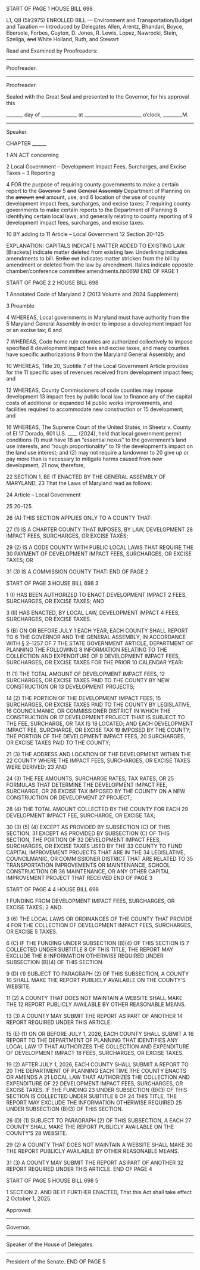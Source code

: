 START OF PAGE 1
HOUSE BILL 698

L1, Q8 (5lr2975)
ENROLLED BILL
— Environment and Transportation/Budget and Taxation —
Introduced by Delegates Allen, Arentz, Bhandari, Boyce, Ebersole, Forbes, Guyton,
D. Jones, R. Lewis, Lopez, Nawrocki, Stein, Szeliga, ~~and~~ White Holland,
Ruth, and Stewart

Read and Examined by Proofreaders:

_______________________________________________
Proofreader.
_______________________________________________
Proofreader.

Sealed with the Great Seal and presented to the Governor, for his approval this

_______ day of _______________ at ________________________ o’clock, ________M.

______________________________________________
Speaker.

CHAPTER ______

1 AN ACT concerning

2 Local Government – Development Impact Fees, Surcharges, and Excise Taxes –
3 Reporting

4 FOR the purpose of requiring county governments to make a certain report to the ~~Governor~~
5 ~~and~~ ~~General~~ ~~Assembly~~ Department of Planning on the ~~amount~~ ~~and~~ amount, use, and
6 location of the use of county development impact fees, surcharges, and excise taxes;
7 requiring county governments to make certain reports to the Department of Planning
8 identifying certain local laws; and generally relating to county reporting of
9 development impact fees, surcharges, and excise taxes.

10 BY adding to
11 Article – Local Government
12 Section 20–125

EXPLANATION: CAPITALS INDICATE MATTER ADDED TO EXISTING LAW.
[Brackets] indicate matter deleted from existing law.
Underlining indicates amendments to bill.
~~Strike~~ ~~out~~ indicates matter stricken from the bill by amendment or deleted from the law by
amendment.
Italics indicate opposite chamber/conference committee amendments.*hb0698*
END OF PAGE 1

START OF PAGE 2
2 HOUSE BILL 698

1 Annotated Code of Maryland
2 (2013 Volume and 2024 Supplement)

3 Preamble

4 WHEREAS, Local governments in Maryland must have authority from the
5 Maryland General Assembly in order to impose a development impact fee or an excise tax;
6 and

7 WHEREAS, Code home rule counties are authorized collectively to impose specified
8 development impact fees and excise taxes, and many counties have specific authorizations
9 from the Maryland General Assembly; and

10 WHEREAS, Title 20, Subtitle 7 of the Local Government Article provides for the
11 specific uses of revenues received from development impact fees; and

12 WHEREAS, County Commissioners of code counties may impose development
13 impact fees by public local law to finance any of the capital costs of additional or expanded
14 public works improvements, and facilities required to accommodate new construction or
15 development; and

16 WHEREAS, The Supreme Court of the United States, in Sheetz v. County of El
17 Dorado, 601 U.S. ____ (2024), held that local government permit conditions (1) must have
18 an “essential nexus” to the government’s land use interests, and “rough proportionality” to
19 the development’s impact on the land use interest; and (2) may not require a landowner to
20 give up or pay more than is necessary to mitigate harms caused from new development;
21 now, therefore,

22 SECTION 1. BE IT ENACTED BY THE GENERAL ASSEMBLY OF MARYLAND,
23 That the Laws of Maryland read as follows:

24 Article – Local Government

25 20–125.

26 (A) THIS SECTION APPLIES ONLY TO A COUNTY THAT:

27 (1) IS A CHARTER COUNTY THAT IMPOSES, BY LAW, DEVELOPMENT
28 IMPACT FEES, SURCHARGES, OR EXCISE TAXES;

29 (2) IS A CODE COUNTY WITH PUBLIC LOCAL LAWS THAT REQUIRE THE
30 PAYMENT OF DEVELOPMENT IMPACT FEES, SURCHARGES, OR EXCISE TAXES; OR

31 (3) IS A COMMISSION COUNTY THAT:
END OF PAGE 2

START OF PAGE 3
HOUSE BILL 698 3

1 (I) HAS BEEN AUTHORIZED TO ENACT DEVELOPMENT IMPACT
2 FEES, SURCHARGES, OR EXCISE TAXES; AND

3 (II) HAS ENACTED, BY LOCAL LAW, DEVELOPMENT IMPACT
4 FEES, SURCHARGES, OR EXCISE TAXES.

5 (B) ON OR BEFORE JULY 1 EACH YEAR, EACH COUNTY SHALL REPORT TO
6 THE GOVERNOR AND THE GENERAL ASSEMBLY, IN ACCORDANCE WITH § 2–1257 OF
7 THE STATE GOVERNMENT ARTICLE, DEPARTMENT OF PLANNING THE FOLLOWING
8 INFORMATION RELATING TO THE COLLECTION AND EXPENDITURE OF
9 DEVELOPMENT IMPACT FEES, SURCHARGES, OR EXCISE TAXES FOR THE PRIOR
10 CALENDAR YEAR:

11 (1) THE TOTAL AMOUNT OF DEVELOPMENT IMPACT FEES,
12 SURCHARGES, OR EXCISE TAXES PAID TO THE COUNTY BY NEW CONSTRUCTION OR
13 DEVELOPMENT PROJECTS;

14 (2) THE PORTION OF THE DEVELOPMENT IMPACT FEES,
15 SURCHARGES, OR EXCISE TAXES PAID TO THE COUNTY BY LEGISLATIVE,
16 COUNCILMANIC, OR COMMISSIONER DISTRICT IN WHICH THE CONSTRUCTION OR
17 DEVELOPMENT PROJECT THAT IS SUBJECT TO THE FEE, SURCHARGE, OR TAX IS
18 LOCATED; AND EACH DEVELOPMENT IMPACT FEE, SURCHARGE, OR EXCISE TAX
19 IMPOSED BY THE COUNTY; THE PORTION OF THE DEVELOPMENT IMPACT FEES,
20 SURCHARGES, OR EXCISE TAXES PAID TO THE COUNTY;

21 (3) THE ADDRESS AND LOCATION OF THE DEVELOPMENT WITHIN THE
22 COUNTY WHERE THE IMPACT FEES, SURCHARGES, OR EXCISE TAXES WERE DERIVED;
23 AND

24 (3) THE FEE AMOUNTS, SURCHARGE RATES, TAX RATES, OR
25 FORMULAS THAT DETERMINE THE DEVELOPMENT IMPACT FEE, SURCHARGE, OR
26 EXCISE TAX IMPOSED BY THE COUNTY ON A NEW CONSTRUCTION OR DEVELOPMENT
27 PROJECT;

28 (4) THE TOTAL AMOUNT COLLECTED BY THE COUNTY FOR EACH
29 DEVELOPMENT IMPACT FEE, SURCHARGE, OR EXCISE TAX;

30 (3) (5) (4) EXCEPT AS PROVIDED BY SUBSECTION (C) OF THIS SECTION,
31 EXCEPT AS PROVIDED BY SUBSECTION (C) OF THIS SECTION, THE PORTION OF
32 DEVELOPMENT IMPACT FEES, SURCHARGES, OR EXCISE TAXES USED BY THE
33 COUNTY TO FUND CAPITAL IMPROVEMENT PROJECTS THAT ARE IN THE
34 LEGISLATIVE, COUNCILMANIC, OR COMMISSIONER DISTRICT THAT ARE RELATED TO
35 TRANSPORTATION IMPROVEMENTS OR MAINTENANCE, SCHOOL CONSTRUCTION OR
36 MAINTENANCE, OR ANY OTHER CAPITAL IMPROVEMENT PROJECT THAT RECEIVED
END OF PAGE 3

START OF PAGE 4
4 HOUSE BILL 698

1 FUNDING FROM DEVELOPMENT IMPACT FEES, SURCHARGES, OR EXCISE TAXES;
2 AND.

3 (6) THE LOCAL LAWS OR ORDINANCES OF THE COUNTY THAT PROVIDE
4 FOR THE COLLECTION OF DEVELOPMENT IMPACT FEES, SURCHARGES, OR EXCISE
5 TAXES.

6 (C) IF THE FUNDING UNDER SUBSECTION (B)(4) OF THIS SECTION IS
7 COLLECTED UNDER SUBTITLE 8 OF THIS TITLE, THE REPORT MAY EXCLUDE THE
8 INFORMATION OTHERWISE REQUIRED UNDER SUBSECTION (B)(4) OF THIS SECTION.

9 (D) (1) SUBJECT TO PARAGRAPH (2) OF THIS SUBSECTION, A COUNTY
10 SHALL MAKE THE REPORT PUBLICLY AVAILABLE ON THE COUNTY’S WEBSITE.

11 (2) A COUNTY THAT DOES NOT MAINTAIN A WEBSITE SHALL MAKE THE
12 REPORT PUBLICLY AVAILABLE BY OTHER REASONABLE MEANS.

13 (3) A COUNTY MAY SUBMIT THE REPORT AS PART OF ANOTHER
14 REPORT REQUIRED UNDER THIS ARTICLE.

15 (E) (1) ON OR BEFORE JULY 1, 2026, EACH COUNTY SHALL SUBMIT A
16 REPORT TO THE DEPARTMENT OF PLANNING THAT IDENTIFIES ANY LOCAL LAW
17 THAT AUTHORIZES THE COLLECTION AND EXPENDITURE OF DEVELOPMENT IMPACT
18 FEES, SURCHARGES, OR EXCISE TAXES.

19 (2) AFTER JULY 1, 2026, EACH COUNTY SHALL SUBMIT A REPORT TO
20 THE DEPARTMENT OF PLANNING EACH TIME THE COUNTY ENACTS OR AMENDS A
21 LOCAL LAW THAT AUTHORIZES THE COLLECTION AND EXPENDITURE OF
22 DEVELOPMENT IMPACT FEES, SURCHARGES, OR EXCISE TAXES. IF THE FUNDING
23 UNDER SUBSECTION (B)(3) OF THIS SECTION IS COLLECTED UNDER SUBTITLE 8 OF
24 THIS TITLE, THE REPORT MAY EXCLUDE THE INFORMATION OTHERWISE REQUIRED
25 UNDER SUBSECTION (B)(3) OF THIS SECTION.

26 (D) (1) SUBJECT TO PARAGRAPH (2) OF THIS SUBSECTION, A EACH
27 COUNTY SHALL MAKE THE REPORT PUBLICLY AVAILABLE ON THE COUNTY’S
28 WEBSITE.

29 (2) A COUNTY THAT DOES NOT MAINTAIN A WEBSITE SHALL MAKE
30 THE REPORT PUBLICLY AVAILABLE BY OTHER REASONABLE MEANS.

31 (3) A COUNTY MAY SUBMIT THE REPORT AS PART OF ANOTHER
32 REPORT REQUIRED UNDER THIS ARTICLE.
END OF PAGE 4

START OF PAGE 5
HOUSE BILL 698 5

1 SECTION 2. AND BE IT FURTHER ENACTED, That this Act shall take effect
2 October 1, 2025.

Approved:

________________________________________________________________________________
Governor.

________________________________________________________________________________
Speaker of the House of Delegates.

________________________________________________________________________________
President of the Senate.
END OF PAGE 5
